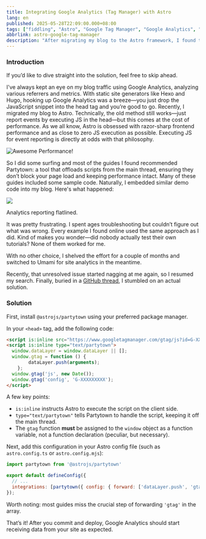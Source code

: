 ```yaml
---
title: Integrating Google Analytics (Tag Manager) with Astro
lang: en
published: 2025-05-28T22:09:00.000+08:00
tags: ["fiddling", "Astro", "Google Tag Manager", "Google Analytics", "GTM", "partytown"]
abbrlink: astro-google-tag-manager
description: "After migrating my blog to the Astro framework, I found that the usual method for integrating Google Analytics no longer fit the bill due to performance concerns. While it's possible to add JavaScript directly to the head tag for event reporting, this dampens page performance. To preserve Astro's signature efficiency, I opted for Partytown to offload scripts from the main thread—keeping the load process smooth. Building on available demo code, I achieved seamless Google Analytics integration, balancing performance with data analytics needs."
---
```


### Introduction

If you’d like to dive straight into the solution, feel free to skip ahead.

I've always kept an eye on my blog traffic using Google Analytics, analyzing various referrers and metrics. With static site generators like Hexo and Hugo, hooking up Google Analytics was a breeze—you just drop the JavaScript snippet into the head tag and you’re good to go. Recently, I migrated my blog to Astro. Technically, the old method still works—just report events by executing JS in the head—but this comes at the cost of performance. As we all know, Astro is obsessed with razor-sharp frontend performance and as close to zero JS execution as possible. Executing JS for event reporting is directly at odds with that philosophy.

![Awesome Performance!](https://blog-img.shinya.click/2025/e1e778992ea6b393ed763a8642db3770.png)

So I did some surfing and most of the guides I found recommended Partytown: a tool that offloads scripts from the main thread, ensuring they don’t block your page load and keeping performance intact. Many of these guides included some sample code. Naturally, I embedded similar demo code into my blog. Here's what happened:

![](https://blog-img.shinya.click/2025/e5005b9f2321f6946761eef52156e777.png)

Analytics reporting flatlined.

It was pretty frustrating. I spent ages troubleshooting but couldn’t figure out what was wrong. Every example I found online used the same approach as I did. Kind of makes you wonder—did nobody actually test their own tutorials? None of them worked for me.

With no other choice, I shelved the effort for a couple of months and switched to Umami for site analytics in the meantime.

Recently, that unresolved issue started nagging at me again, so I resumed my search. Finally, buried in a [GitHub thread](https://github.com/QwikDev/partytown/issues/382#issuecomment-1667675238), I stumbled on an actual solution.

### Solution

First, install `@astrojs/partytown` using your preferred package manager.

In your `<head>` tag, add the following code:

```html
<script is:inline src="https://www.googletagmanager.com/gtag/js?id=G-XXXXXXXXX" type="text/partytown"></script>
<script is:inline type="text/partytown">
  window.dataLayer = window.dataLayer || [];
  window.gtag = function () {
        dataLayer.push(arguments);
    };
  window.gtag('js', new Date());
  window.gtag('config', 'G-XXXXXXXXX');
</script>
```

A few key points:
- `is:inline` instructs Astro to execute the script on the client side.
- `type="text/partytown"` tells Partytown to handle the script, keeping it off the main thread.
- The `gtag` function **must** be assigned to the `window` object as a function variable, not a function declaration (peculiar, but necessary).

Next, add this configuration in your Astro config file (such as `astro.config.ts` or `astro.config.mjs`):

```js
import partytown from '@astrojs/partytown'

export default defineConfig({
  // ...
  integrations: [partytown({ config: { forward: ['dataLayer.push', 'gtag'] } })],
});
```

Worth noting: most guides miss the crucial step of forwarding `'gtag'` in the array.

That’s it! After you commit and deploy, Google Analytics should start receiving data from your site as expected.